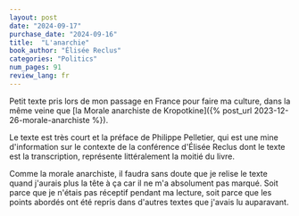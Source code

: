 ```yaml
---
layout: post
date: "2024-09-17"
purchase_date: "2024-09-16"
title:  "L'anarchie"
book_author: "Élisée Reclus"
categories: "Politics"
num_pages: 91
review_lang: fr
---
```


Petit texte pris lors de mon passage en France pour faire ma culture, dans la même veine que [la Morale anarchiste de Kropotkine]({% post_url 2023-12-26-morale-anarchiste %}).

Le texte est très court et la préface de Philippe Pelletier, qui est une mine d'information sur le contexte de la conférence d'Élisée Reclus dont le texte est la transcription, représente littéralement la moitié du livre.

Comme la morale anarchiste, il faudra sans doute que je relise le texte quand j'aurais plus la tête à ça car il ne m'a absolument pas marqué. Soit parce que je n'étais pas réceptif pendant ma lecture, soit parce que les points abordés ont été repris dans d'autres textes que j'avais lu auparavant.
